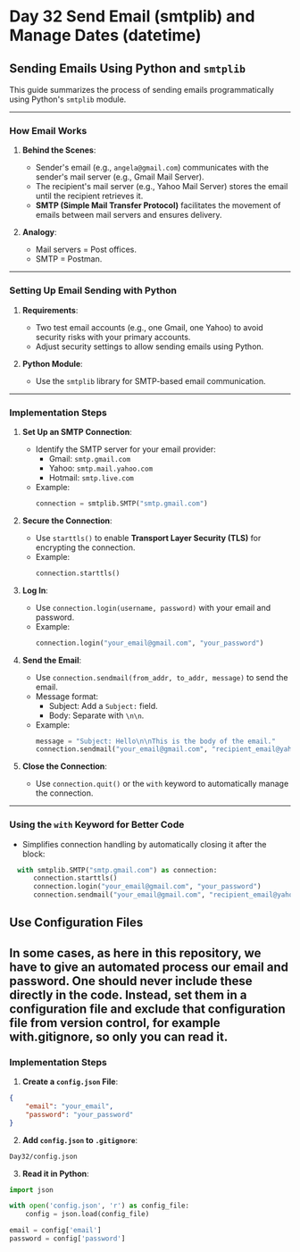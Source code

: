 # Day 32 Send Email (smtplib) and Manage Dates (datetime)

## Sending Emails Using Python and `smtplib`

This guide summarizes the process of sending emails programmatically using Python's `smtplib` module.

---

### How Email Works
1. **Behind the Scenes**:
   - Sender's email (e.g., `angela@gmail.com`) communicates with the sender's mail server (e.g., Gmail Mail Server).
   - The recipient's mail server (e.g., Yahoo Mail Server) stores the email until the recipient retrieves it.
   - **SMTP (Simple Mail Transfer Protocol)** facilitates the movement of emails between mail servers and ensures delivery.

2. **Analogy**:
   - Mail servers = Post offices.
   - SMTP = Postman.

---

### Setting Up Email Sending with Python
1. **Requirements**:
   - Two test email accounts (e.g., one Gmail, one Yahoo) to avoid security risks with your primary accounts.
   - Adjust security settings to allow sending emails using Python.

2. **Python Module**:
   - Use the `smtplib` library for SMTP-based email communication.

---

### Implementation Steps
1. **Set Up an SMTP Connection**:
   - Identify the SMTP server for your email provider:
     - Gmail: `smtp.gmail.com`
     - Yahoo: `smtp.mail.yahoo.com`
     - Hotmail: `smtp.live.com`
   - Example:
     ```python
     connection = smtplib.SMTP("smtp.gmail.com")
     ```

2. **Secure the Connection**:
   - Use `starttls()` to enable **Transport Layer Security (TLS)** for encrypting the connection.
   - Example:
     ```python
     connection.starttls()
     ```

3. **Log In**:
   - Use `connection.login(username, password)` with your email and password.
   - Example:
     ```python
     connection.login("your_email@gmail.com", "your_password")
     ```

4. **Send the Email**:
   - Use `connection.sendmail(from_addr, to_addr, message)` to send the email.
   - Message format:
     - Subject: Add a `Subject:` field.
     - Body: Separate with `\n\n`.
   - Example:
     ```python
     message = "Subject: Hello\n\nThis is the body of the email."
     connection.sendmail("your_email@gmail.com", "recipient_email@yahoo.com", message)
     ```

5. **Close the Connection**:
   - Use `connection.quit()` or the `with` keyword to automatically manage the connection.

---

### Using the `with` Keyword for Better Code
- Simplifies connection handling by automatically closing it after the block:
```python
  with smtplib.SMTP("smtp.gmail.com") as connection:
      connection.starttls()
      connection.login("your_email@gmail.com", "your_password")
      connection.sendmail("your_email@gmail.com", "recipient_email@yahoo.com", "Subject: Test\n\nHello!")
```
## Use Configuration Files
In some cases, as here in this repository, we have to give an automated process our email and password. One should never include these directly in the code. Instead, set them in a configuration file and exclude that configuration file from version control, for example with.gitignore, so only you can read it.
---
### Implementation Steps
1. **Create a `config.json` File**:
```json
{
    "email": "your_email",
    "password": "your_password"
}
```
2. **Add `config.json` to `.gitignore`**:
```bash
Day32/config.json
```
3. **Read it in Python**:
```python
import json

with open('config.json', 'r') as config_file:
    config = json.load(config_file)

email = config['email']
password = config['password']
```